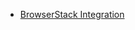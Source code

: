 * [BrowserStack Integration](https://www.browserstack.com/integrations?ref=home-integration-section-view-all-integration)
